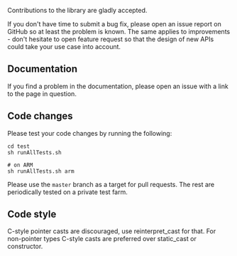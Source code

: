 Contributions to the library are gladly accepted.


If you don't have time to submit a bug fix, please open an issue report on
GitHub so at least the problem is known. The same applies to improvements -
don't hesitate to open feature request so that the design of new APIs could
take your use case into account.

Documentation
-------------

If you find a problem in the documentation, please open an issue with a link to
the page in question.

Code changes
------------

Please test your code changes by running the following:

```
cd test
sh runAllTests.sh

# on ARM
sh runAllTests.sh arm
```

Please use the `master` branch as a target for pull requests. 
The rest are periodically tested on a private test farm.

Code style
----------

C-style pointer casts are discouraged, use reinterpret_cast for that. For
non-pointer types C-style casts are preferred over static_cast or constructor.
